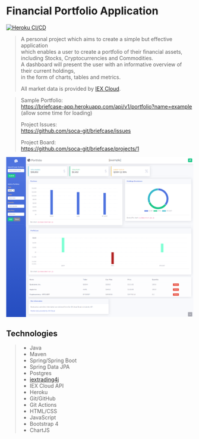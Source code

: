 
# Financial Portfolio Application

[![Heroku CI/CD](https://github.com/soca-git/briefcase/actions/workflows/maven.yml/badge.svg)](https://github.com/soca-git/briefcase/actions/workflows/maven.yml)

> A personal project which aims to create a simple but effective application  
> which enables a user to create a portfolio of their financial assets,  
> including  Stocks, Cryptocurrencies and Commodities.  
> A dashboard will present the user with an informative overview of their current holdings,  
> in the form of charts, tables and metrics.  
>
> All market data is provided by [IEX Cloud](https://iexcloud.io/docs/api/).

> Sample Portfolio:  
> https://briefcase-app.herokuapp.com/api/v1/portfolio?name=example  
> (allow some time for loading)
> 
> Project Issues:  
> https://github.com/soca-git/briefcase/issues
> 
> Project Board:  
> https://github.com/soca-git/briefcase/projects/1

![dashboard](dashboard.png)

## Technologies

> * Java
> * Maven
> * Spring/Spring Boot
> * Spring Data JPA
> * Postgres
> * [iextrading4j](https://github.com/WojciechZankowski/iextrading4j)
> * IEX Cloud API
> * Heroku
> * Git/GitHub
> * Git Actions
> * HTML/CSS
> * JavaScript
> * Bootstrap 4
> * ChartJS
